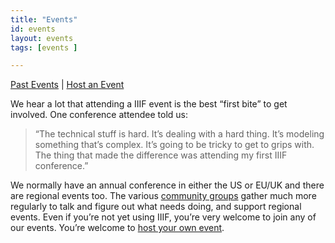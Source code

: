 ```yaml
---
title: "Events"
id: events
layout: events
tags: [events ]

---
```


<span style="text-decoration:underline;">Past Events</span> | <span style="text-decoration:underline;">Host an Event</span>

We hear a lot that attending a IIIF event is the best “first bite” to get involved. One conference attendee told us:

> “The technical stuff is hard. It’s dealing with a hard thing. It’s modeling something that’s complex. It’s going to be tricky to get to grips with. The thing that made the difference was attending my first IIIF conference.”

We normally have an annual conference in either the US or EU/UK and there are regional events too. The various [community groups](https://iiif.io/community/groups/) gather much more regularly to talk and figure out what needs doing, and support regional events. Even if you’re not yet using IIIF, you’re very welcome to join any of our events. You’re welcome to [host your own event](https://iiif.io/event/conference_guidelines/).

